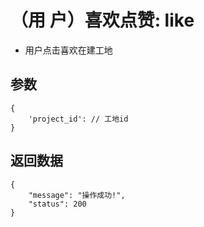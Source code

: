 # （用  户）喜欢点赞: like

- 用户点击喜欢在建工地

## 参数

    {
        'project_id': // 工地id
    }

## 返回数据

    {
        "message": "操作成功!",
        "status": 200
    }